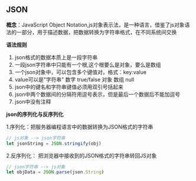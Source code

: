 ## JSON

**概念**：JavaScript Object Notation,js对象表示法，是一种语言，借鉴了js对象语法的一部分，用于描述数据，把数据转换为字符串格式，在不同系统间交换

**语法规则**

1. json格式的数据本质上是一段字符串
2. 一段json字符串中只能有一个根,这个根要么是对象，要么是数组
3. 一个json对象中，可以包含多个键值对，格式：key:value
4. value可以是"字符串" 数字 true/false 对象 数组 null
5. json中的键名和字符串键值必须用双引号括起来
6. json中两个数据间的分隔符用逗号表示，但是最后一个数据后不能加逗号
7. json中没有注释

**json的序列化与反序列化**

1.序列化：把服务器编程语言中的数据转换为JSON格式的字符串

```javascript
// js对象 --> json字符串
let jsonString = JSON.stringify(obj)
```

2.反序列化： 把浏览器中接收到的JSON格式的字符串转回JS对象

```javascript
// json字符串 --> js对象
let objData = JSON.parse(json.String)
```

